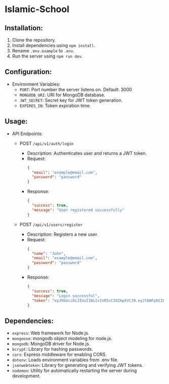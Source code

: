 # Islamic-School

## Installation:

1. Clone the repository.
2. Install dependencies using `npm install`.
3. Rename `.env.example` to `.env`.
4. Run the server using `npm run dev`.

## Configuration:

- Environment Variables:
  - `PORT`: Port number the server listens on. Default: 3000
  - `MONGODB_URI`: URI for MongoDB database.
  - `JWT_SECRET`: Secret key for JWT token generation.
  - `EXPIRES_IN`: Token expiration time.

## Usage:

- API Endpoints:

  - POST `/api/v1/auth/login`

    - Description: Authenticates user and returns a JWT token.
    - Request:
      ```json
      {
        "email": "example@email.com",
        "password": "password"
      }
      ```
    - Response:
      ```json
      {
        "success": true,
        "message": "User registered successfully"
      }
      ```

  - POST `/api/v1/users/register`
    - Description: Registers a new user.
    - Request:
      ```json
      {
        "name": "John",
        "email": "example@email.com",
        "password": "password"
      }
      ```
    - Response:
      ```json
      {
        "success": true,
        "message": "Login successful",
        "token": "eyJhbGciOiJIUzI1NiIsInR5cCI6IkpXVCJ9.eyJlbWFpbCI6InBoMkBleGFtcGxlLmNvbSIsImlhdCI6MTcwNzg1MDYyMSwiZXhwIjoxNzA3OTM3MDIxfQ.7EahSgmPLPNuZ_T9ok-B6TayWCJVdxPzi_Nx4UfrhvY"
      }
      ```

## Dependencies:

- `express`: Web framework for Node.js.
- `mongoose`: mongodb object modeling for node.js.
- `mongodb`: MongoDB driver for Node.js.
- `bcrypt`: Library for hashing passwords.
- `cors`: Express middleware for enabling CORS.
- `dotenv`: Loads environment variables from .env file.
- `jsonwebtoken`: Library for generating and verifying JWT tokens.
- `nodemon`: Utility for automatically restarting the server during development.
